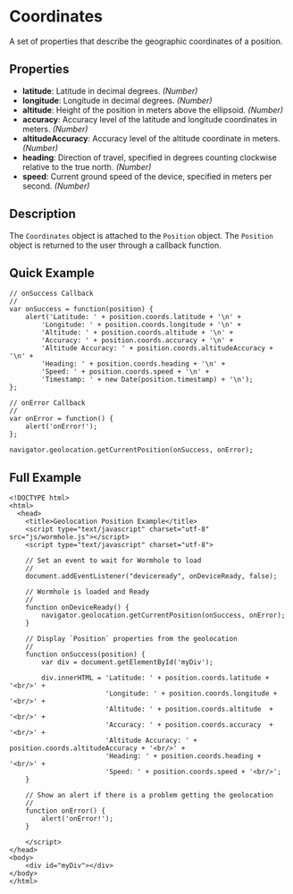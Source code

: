 Coordinates
===========

A set of properties that describe the geographic coordinates of a position.

Properties
----------

* __latitude__: Latitude in decimal degrees. _(Number)_
* __longitude__: Longitude in decimal degrees. _(Number)_
* __altitude__: Height of the position in meters above the ellipsoid. _(Number)_
* __accuracy__: Accuracy level of the latitude and longitude coordinates in meters. _(Number)_
* __altitudeAccuracy__: Accuracy level of the altitude coordinate in meters. _(Number)_
* __heading__: Direction of travel, specified in degrees counting clockwise relative to the true north. _(Number)_
* __speed__: Current ground speed of the device, specified in meters per second. _(Number)_

Description
-----------

The `Coordinates` object is attached to the `Position` object. The `Position` object is returned to the user through a callback function.

Quick Example
-------------

	// onSuccess Callback
	//
	var onSuccess = function(position) {
		alert('Latitude: ' + position.coords.latitude + '\n' +
			'Longitude: ' + position.coords.longitude + '\n' +
			'Altitude: ' + position.coords.altitude + '\n' +
			'Accuracy: ' + position.coords.accuracy + '\n' +
			'Altitude Accuracy: ' + position.coords.altitudeAccuracy + '\n' +
			'Heading: ' + position.coords.heading + '\n' +
			'Speed: ' + position.coords.speed + '\n' +
			'Timestamp: ' + new Date(position.timestamp) + '\n');
	};

	// onError Callback
	//
	var onError = function() {
		alert('onError!');
	};

	navigator.geolocation.getCurrentPosition(onSuccess, onError);

Full Example
------------

	<!DOCTYPE html>
	<html>
	  <head>
		<title>Geolocation Position Example</title>
		<script type="text/javascript" charset="utf-8" src="js/wormhole.js"></script>
		<script type="text/javascript" charset="utf-8">

		// Set an event to wait for Wormhole to load
		//
		document.addEventListener("deviceready", onDeviceReady, false);

		// Wormhole is loaded and Ready
		//
		function onDeviceReady() {
			navigator.geolocation.getCurrentPosition(onSuccess, onError);
		}

		// Display `Position` properties from the geolocation
		//
		function onSuccess(position) {
			var div = document.getElementById('myDiv');

			div.innerHTML = 'Latitude: ' + position.coords.latitude + '<br/>' +
							'Longitude: ' + position.coords.longitude + '<br/>' +
							'Altitude: ' + position.coords.altitude  + '<br/>' +
							'Accuracy: ' + position.coords.accuracy  + '<br/>' +
							'Altitude Accuracy: ' + position.coords.altitudeAccuracy + '<br/>' +
							'Heading: ' + position.coords.heading + '<br/>' +
							'Speed: ' + position.coords.speed + '<br/>';
		}

		// Show an alert if there is a problem getting the geolocation
		//
		function onError() {
			alert('onError!');
		}

		</script>
	</head>
	<body>
		<div id="myDiv"></div>
	</body>
	</html>
